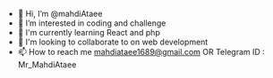 - 👋 Hi, I’m @mahdiAtaee
- 👀 I’m interested in coding and challenge
- 🌱 I'm currently learning React and php
- 💞️ I'm looking to collaborate to on web development
- 📫 How to reach me mahdiataee1689@gmail.com OR Telegram ID : Mr_MahdiAtaee

<!---
mahdiAtaee/mahdiAtaee is a ✨ special ✨ repository because its `README.md` (this file) appears on your GitHub profile.
You can click the Preview link to take a look at your changes.
--->
